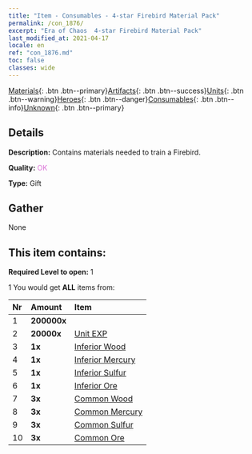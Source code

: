 ```yaml
---
title: "Item - Consumables - 4-star Firebird Material Pack"
permalink: /con_1876/
excerpt: "Era of Chaos  4-star Firebird Material Pack"
last_modified_at: 2021-04-17
locale: en
ref: "con_1876.md"
toc: false
classes: wide
---
```

 [Materials](/Items/){: .btn .btn--primary}[Artifacts](/Items/Artifacts/){: .btn .btn--success}[Units](/Items/Units/){: .btn .btn--warning}[Heroes](/Items/Heroes/){: .btn .btn--danger}[Consumables](/Items/Consumables/){: .btn .btn--info}[Unknown](/Items/Unknown/){: .btn .btn--primary}

## Details
 **Description:** Contains materials needed to train a Firebird.

 **Quality:** <span style="color: #DA70D6">OK</span>

 **Type:** Gift

## Gather

  None

## This item contains:

 **Required Level to open:** 1

 1 You would get **ALL** items  from:

  | Nr | Amount |     Item    |
  |:---|:-------|:------------|
  | 1 |  **200000x** | <i class="fas fa-coins"/> |  | 
  | 2 |  **20000x** | [Unit EXP](/Items/con_902/) |  | 
  | 3 |  **1x** | [Inferior Wood](/Items/mat_1/) |  | 
  | 4 |  **1x** | [Inferior Mercury](/Items/mat_2/) |  | 
  | 5 |  **1x** | [Inferior Sulfur](/Items/mat_3/) |  | 
  | 6 |  **1x** | [Inferior Ore](/Items/mat_1/) |  | 
  | 7 |  **3x** | [Common Wood](/Items/mat_7/) |  | 
  | 8 |  **3x** | [Common Mercury](/Items/mat_8/) |  | 
  | 9 |  **3x** | [Common Sulfur](/Items/mat_9/) |  | 
  | 10 |  **3x** | [Common Ore](/Items/mat_6/) |  | 
